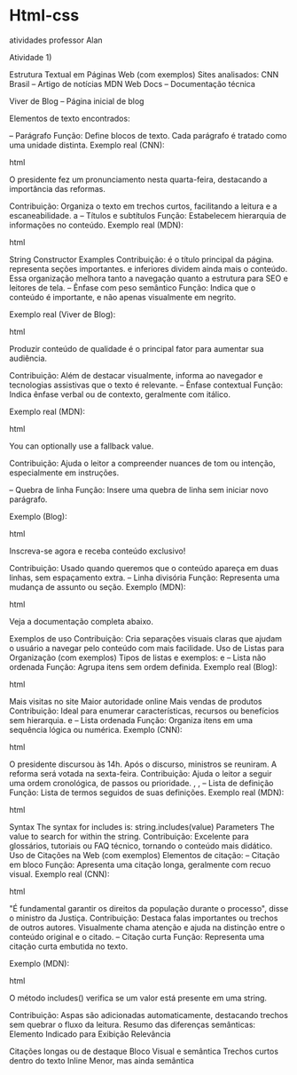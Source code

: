 # Html-css

atividades professor Alan

Atividade 1) 

Estrutura Textual em Páginas Web (com exemplos) Sites analisados: CNN Brasil – Artigo de notícias
MDN Web Docs – Documentação técnica

Viver de Blog – Página inicial de blog

Elementos de texto encontrados:

– Parágrafo Função: Define blocos de texto. Cada parágrafo é tratado como uma unidade distinta. Exemplo real (CNN):

html

O presidente fez um pronunciamento nesta quarta-feira, destacando a importância das reformas.

Contribuição: Organiza o texto em trechos curtos, facilitando a leitura e a escaneabilidade.
a
– Títulos e subtítulos Função: Estabelecem hierarquia de informações no conteúdo.
Exemplo real (MDN):

html

String
Constructor
Examples
Contribuição:
é o título principal da página.
representa seções importantes.
e inferiores dividem ainda mais o conteúdo. Essa organização melhora tanto a navegação quanto a estrutura para SEO e leitores de tela.
– Ênfase com peso semântico Função: Indica que o conteúdo é importante, e não apenas visualmente em negrito.

Exemplo real (Viver de Blog):

html

Produzir conteúdo de qualidade é o principal fator para aumentar sua audiência.

Contribuição: Além de destacar visualmente, informa ao navegador e tecnologias assistivas que o texto é relevante.
– Ênfase contextual Função: Indica ênfase verbal ou de contexto, geralmente com itálico.

Exemplo real (MDN):

html

You can optionally use a fallback value.

Contribuição: Ajuda o leitor a compreender nuances de tom ou intenção, especialmente em instruções.

– Quebra de linha Função: Insere uma quebra de linha sem iniciar novo parágrafo.

Exemplo (Blog):

html

Inscreva-se agora
e receba conteúdo exclusivo!

Contribuição: Usado quando queremos que o conteúdo apareça em duas linhas, sem espaçamento extra.
– Linha divisória Função: Representa uma mudança de assunto ou seção.
Exemplo (MDN):

html

Veja a documentação completa abaixo.

Exemplos de uso
Contribuição: Cria separações visuais claras que ajudam o usuário a navegar pelo conteúdo com mais facilidade.
Uso de Listas para Organização (com exemplos) Tipos de listas e exemplos:
e
– Lista não ordenada Função: Agrupa itens sem ordem definida.
Exemplo real (Blog):

html

Mais visitas no site
Maior autoridade online
Mais vendas de produtos
Contribuição: Ideal para enumerar características, recursos ou benefícios sem hierarquia.
e
– Lista ordenada Função: Organiza itens em uma sequência lógica ou numérica.
Exemplo (CNN):

html

O presidente discursou às 14h.
Após o discurso, ministros se reuniram.
A reforma será votada na sexta-feira.
Contribuição: Ajuda o leitor a seguir uma ordem cronológica, de passos ou prioridade.
,
,
– Lista de definição Função: Lista de termos seguidos de suas definições.
Exemplo real (MDN):

html

Syntax
The syntax for includes is: string.includes(value)
Parameters
The value to search for within the string.
Contribuição: Excelente para glossários, tutoriais ou FAQ técnico, tornando o conteúdo mais didático.
Uso de Citações na Web (com exemplos) Elementos de citação:
– Citação em bloco Função: Apresenta uma citação longa, geralmente com recuo visual.
Exemplo real (CNN):

html

"É fundamental garantir os direitos da população durante o processo", disse o ministro da Justiça.
Contribuição: Destaca falas importantes ou trechos de outros autores. Visualmente chama atenção e ajuda na distinção entre o conteúdo original e o citado.
 – Citação curta Função: Representa uma citação curta embutida no texto.

Exemplo (MDN):

html

O método includes() verifica se um valor está presente em uma string.

Contribuição: Aspas são adicionadas automaticamente, destacando trechos sem quebrar o fluxo da leitura.
Resumo das diferenças semânticas: Elemento Indicado para Exibição Relevância

Citações longas ou de destaque Bloco Visual e semântica  Trechos curtos dentro do texto Inline Menor, mas ainda semântica 
